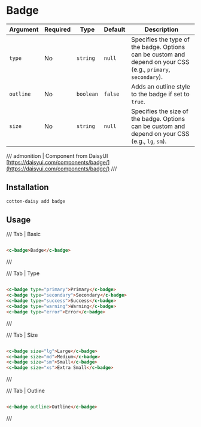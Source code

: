 # Badge

| Argument           | Required | Type      | Default | Description                                                                                                   |
|--------------------|----------|-----------|---------|---------------------------------------------------------------------------------------------------------------|
| `type`             | No       | `string`  | `null`  | Specifies the type of the badge. Options can be custom and depend on your CSS (e.g., `primary`, `secondary`). |
| `outline`          | No       | `boolean` | `false` | Adds an outline style to the badge if set to `true`.                                                          |
| `size`             | No       | `string`  | `null`  | Specifies the size of the badge. Options can be custom and depend on your CSS (e.g., `lg`, `sm`).             |

/// admonition | Component from DaisyUI
[https://daisyui.com/components/badge/](https://daisyui.com/components/badge/)
///

## Installation

```bash
cotton-daisy add badge
```

## Usage

/// Tab | Basic

```html

<c-badge>Badge</c-badge>
```

///

/// Tab | Type

```html

<c-badge type="primary">Primary</c-badge>
<c-badge type="secondary">Secondary</c-badge>
<c-badge type="success">Success</c-badge>
<c-badge type="warning">Warning</c-badge>
<c-badge type="error">Error</c-badge>
```

///

/// Tab | Size

```html

<c-badge size="lg">Large</c-badge>
<c-badge size="md">Medium</c-badge>
<c-badge size="sm">Small</c-badge>
<c-badge size="xs">Extra Small</c-badge>
```

///

/// Tab | Outline

```html

<c-badge outline>Outline</c-badge>
```

///